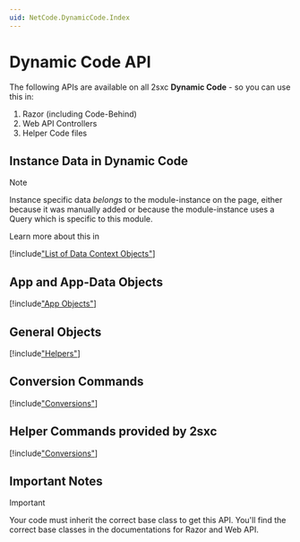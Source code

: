 ```yaml
---
uid: NetCode.DynamicCode.Index
---
```


# Dynamic Code API

The following APIs are available on all 2sxc **Dynamic Code** - so you can use this in:

1. Razor (including Code-Behind)
1. Web API Controllers
1. Helper Code files


## Instance Data in Dynamic Code

> [!NOTE]
> Instance specific data _belongs_ to the module-instance on the page, either because it was manually added or because the module-instance uses a Query which is specific to this module. 

Learn more about this in [](xref:NetCode.DynamicData.Index)

[!include["List of Data Context Objects"](../dynamic-code/_include-instance-data.md)]


## App and App-Data Objects

[!include["App Objects"](../dynamic-code/_include-app-objects.md)]


## General Objects


[!include["Helpers"](../dynamic-code/_include-helpers.md)]


## Conversion Commands

[!include["Conversions"](../dynamic-code/_include-conversions.md)]



## Helper Commands provided by 2sxc

[!include["Conversions"](../dynamic-code/_include-commands.md)]


## Important Notes

> [!IMPORTANT]
> Your code must inherit the correct base class to get this API.
> You'll find the correct base classes in the documentations for Razor and Web API.
